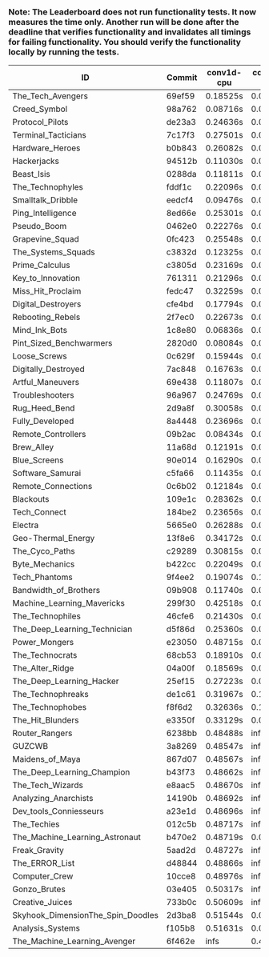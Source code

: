 ### Note: The Leaderboard does not run functionality tests. It now measures the time only. Another run will be done after the deadline that verifies functionality and invalidates all timings for failing functionality. You should verify the functionality locally by running the tests.

|ID|Commit|conv1d-cpu|conv1d-gpu|DWSPConv2D-gpu|gemm-gpu|avg|
|-|-|-|-|-|-|-|
|The_Tech_Avengers|69ef59|0.18525s|0.05890s|2.99508s|1.80155s|1.26020s|
|Creed_Symbol|98a762|0.08716s|0.04400s|3.04982s|1.86288s|1.26096s|
|Protocol_Pilots|de23a3|0.24636s|0.06723s|2.92272s|1.81059s|1.26172s|
|Terminal_Tacticians|7c17f3|0.27501s|0.06423s|2.91640s|1.85452s|1.27754s|
|Hardware_Heroes|b0b843|0.26082s|0.07400s|2.91286s|1.86592s|1.27840s|
|Hackerjacks|94512b|0.11030s|0.06134s|3.05093s|1.89399s|1.27914s|
|Beast_Isis|0288da|0.11811s|0.09016s|3.08929s|1.87188s|1.29236s|
|The_Technophyles|fddf1c|0.22096s|0.04175s|3.06269s|1.86209s|1.29687s|
|Smalltalk_Dribble|eedcf4|0.09476s|0.06489s|3.06881s|1.97212s|1.30015s|
|Ping_Intelligence|8ed66e|0.25301s|0.05732s|3.04649s|1.86088s|1.30442s|
|Pseudo_Boom|0462e0|0.22276s|0.04330s|3.00256s|1.96754s|1.30904s|
|Grapevine_Squad|0fc423|0.25548s|0.06610s|3.09875s|1.83641s|1.31418s|
|The_Systems_Squads|c3832d|0.12325s|0.04745s|3.19709s|1.91048s|1.31957s|
|Prime_Calculus|c3805d|0.23169s|0.08263s|3.05171s|1.92130s|1.32183s|
|Key_to_Innovation|761311|0.21296s|0.04641s|3.13291s|1.92966s|1.33048s|
|Miss_Hit_Proclaim|fedc47|0.32259s|0.07227s|3.06516s|1.87871s|1.33468s|
|Digital_Destroyers|cfe4bd|0.17794s|0.06378s|3.06874s|2.04423s|1.33867s|
|Rebooting_Rebels|2f7ec0|0.22673s|0.06443s|3.06287s|2.01316s|1.34180s|
|Mind_Ink_Bots|1c8e80|0.06836s|0.07366s|3.34321s|1.91498s|1.35005s|
|Pint_Sized_Benchwarmers|2820d0|0.08084s|0.06883s|3.03548s|2.23075s|1.35397s|
|Loose_Screws|0c629f|0.15944s|0.07862s|3.30665s|1.88302s|1.35693s|
|Digitally_Destroyed|7ac848|0.16763s|0.06424s|3.04434s|2.20432s|1.37013s|
|Artful_Maneuvers|69e438|0.11807s|0.07331s|3.08488s|2.23814s|1.37860s|
|Troubleshooters|96a967|0.24769s|0.05964s|3.08600s|2.12813s|1.38037s|
|Rug_Heed_Bend|2d9a8f|0.30058s|0.06230s|3.03276s|2.12904s|1.38117s|
|Fully_Developed|8a4448|0.23696s|0.06403s|3.07371s|2.20114s|1.39396s|
|Remote_Controllers|09b2ac|0.08434s|0.04628s|3.59330s|1.91320s|1.40928s|
|Brew_Alley|11a68d|0.12191s|0.04757s|3.36597s|2.12947s|1.41623s|
|Blue_Screens|90e014|0.16290s|0.06938s|3.36749s|2.07471s|1.41862s|
|Software_Samurai|c5fa66|0.11435s|0.04544s|2.95455s|2.58310s|1.42436s|
|Remote_Connections|0c6b02|0.12184s|0.04909s|3.43579s|2.12112s|1.43196s|
|Blackouts|109e1c|0.28362s|0.06598s|3.15246s|2.24974s|1.43795s|
|Tech_Connect|184be2|0.23656s|0.06758s|3.39776s|2.05677s|1.43967s|
|Electra|5665e0|0.26288s|0.06976s|3.24538s|2.19363s|1.44291s|
|Geo-Thermal_Energy|13f8e6|0.34172s|0.07964s|3.33517s|2.18165s|1.48455s|
|The_Cyco_Paths|c29289|0.30815s|0.09846s|3.39623s|2.15163s|1.48862s|
|Byte_Mechanics|b422cc|0.22049s|0.06552s|3.37060s|2.32919s|1.49645s|
|Tech_Phantoms|9f4ee2|0.19074s|0.11299s|3.37230s|2.40691s|1.52073s|
|Bandwidth_of_Brothers|09b908|0.11740s|0.06827s|3.70972s|2.29703s|1.54811s|
|Machine_Learning_Mavericks|299f30|0.42518s|0.07724s|3.17809s|2.51504s|1.54889s|
|The_Technophiles|46cfe6|0.21430s|0.06331s|2.92348s|4.44161s|1.91067s|
|The_Deep_Learning_Technician|d5f86d|0.25360s|0.06546s|2.97753s|4.53089s|1.95687s|
|Power_Mongers|e23050|0.48715s|0.05076s|3.41790s|4.73070s|2.17163s|
|The_Technocrats|68cb53|0.18910s|0.08429s|3.02248s|5.68294s|2.24470s|
|The_Alter_Ridge|04a00f|0.18569s|0.08623s|infs|4.76644s|infs|
|The_Deep_Learning_Hacker|25ef15|0.27223s|0.07211s|infs|4.49307s|infs|
|The_Technophreaks|de1c61|0.31967s|0.15158s|infs|1.83025s|infs|
|The_Technophobes|f8f6d2|0.32636s|0.18357s|infs|1.82908s|infs|
|The_Hit_Blunders|e3350f|0.33129s|0.06070s|infs|4.69618s|infs|
|Router_Rangers|6238bb|0.48488s|infs|infs|4.49033s|infs|
|GUZCWB|3a8269|0.48547s|infs|infs|4.75304s|infs|
|Maidens_of_Maya|867d07|0.48567s|infs|infs|4.76879s|infs|
|The_Deep_Learning_Champion|b43f73|0.48662s|infs|infs|4.47326s|infs|
|The_Tech_Wizards|e8aac5|0.48670s|infs|infs|4.47719s|infs|
|Analyzing_Anarchists|14190b|0.48692s|infs|infs|4.78314s|infs|
|Dev_tools_Conniesseurs|a23e1d|0.48696s|infs|infs|4.72680s|infs|
|The_Techies|012c5b|0.48717s|infs|infs|4.46611s|infs|
|The_Machine_Learning_Astronaut|b470e2|0.48719s|0.07314s|2.92375s|infs|infs|
|Freak_Gravity|5aad2d|0.48727s|infs|infs|4.78113s|infs|
|The_ERROR_List|d48844|0.48866s|infs|infs|4.60497s|infs|
|Computer_Crew|10cce8|0.48976s|infs|infs|4.62749s|infs|
|Gonzo_Brutes|03e405|0.50317s|infs|infs|4.68178s|infs|
|Creative_Juices|733b0c|0.50609s|infs|infs|5.00473s|infs|
|Skyhook_DimensionThe_Spin_Doodles|2d3ba8|0.51544s|0.06481s|infs|2.40012s|infs|
|Analysis_Systems|f105b8|0.51631s|0.04705s|infs|infs|infs|
|The_Machine_Learning_Avenger|6f462e|infs|0.43379s|infs|4.55029s|infs|
